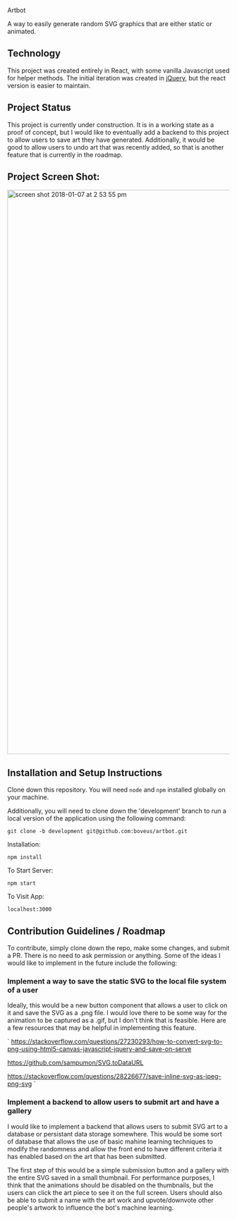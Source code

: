 Artbot

A way to easily generate random SVG graphics that are either static or animated.  

## Technology

This project was created entirely in React, with some vanilla Javascript used for helper methods.  The initial iteration was created in [jQuery](https://github.com/boveus/art_bot), but the react version is easier to maintain.  

## Project Status

This project is currently under construction.  It is in a working state as a proof of concept, but I would like to eventually add a backend to this project to allow users to save art they have generated.  Additionally, it would be good to allow users to undo art that was recently added, so that is another feature that is currently in the roadmap.

## Project Screen Shot:

<img width="1280" alt="screen shot 2018-01-07 at 2 53 55 pm" src="https://user-images.githubusercontent.com/20469703/34654700-b97546aa-f3bc-11e7-8c91-cecc6a71115c.png">

## Installation and Setup Instructions

Clone down this repository. You will need `node` and `npm` installed globally on your machine.  

Additionally, you will need to clone down the 'development' branch to run a local version of the application using the following command:

`git clone -b development git@github.com:boveus/artbot.git`

Installation:

`npm install`  

To Start Server:

`npm start`  

To Visit App:

`localhost:3000`  

## Contribution Guidelines / Roadmap

To contribute, simply clone down the repo, make some changes, and submit a PR.  There is no need to ask permission or anything.  Some of the ideas I would like to implement in the future include the following:

### Implement a way to save the static SVG to the local file system of a user
Ideally, this would be a new button component that allows a user to click on it and save the SVG as a .png file.  I would love there to be some way for the animation to be captured as a .gif, but I don't think that is feasible.  Here are a few resources that may be helpful in implementing this feature.

`
https://stackoverflow.com/questions/27230293/how-to-convert-svg-to-png-using-html5-canvas-javascript-jquery-and-save-on-serve

https://github.com/sampumon/SVG.toDataURL

https://stackoverflow.com/questions/28226677/save-inline-svg-as-jpeg-png-svg
`

### Implement a backend to allow users to submit art and have a gallery
I would like to implement a backend that allows users to submit SVG art to a database or persistant data storage somewhere.  This would be some sort of database that allows the use of basic mahine learning techniques to modify the randomness and allow the front end to have different criteria it has enabled based on the art that has been submitted.  

The first step of this would be a simple submission button and a gallery with the entire SVG saved in a small thumbnail.  For performance purposes, I think that the animations should be disabled on the thumbnails, but the users can click the art piece to see it on the full screen.  Users should also be able to submit a name with the art work and upvote/downvote other people's artwork to influence the bot's machine learning.
